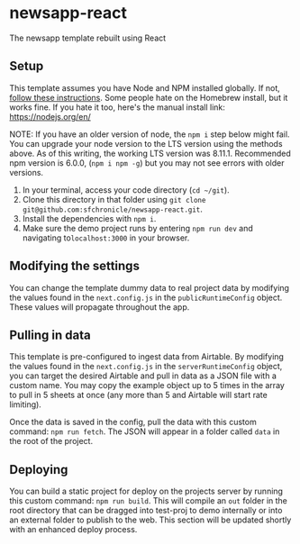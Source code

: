 # newsapp-react
The newsapp template rebuilt using React

## Setup

This template assumes you have Node and NPM installed globally. If not, [follow these instructions](https://changelog.com/posts/install-node-js-with-homebrew-on-os-x). Some people hate on the Homebrew install, but it works fine. If you hate it too, here's the manual install link: https://nodejs.org/en/

NOTE: If you have an older version of node, the `npm i` step below might fail. You can upgrade your node version to the LTS version using the methods above. As of this writing, the working LTS version was 8.11.1. Recommended npm version is 6.0.0, (`npm i npm -g`) but you may not see errors with older versions.

1. In your terminal, access your code directory (`cd ~/git`). 
1. Clone this directory in that folder using `git clone git@github.com:sfchronicle/newsapp-react.git`.
1. Install the dependencies with `npm i`. 
1. Make sure the demo project runs by entering `npm run dev` and navigating to`localhost:3000` in your browser.

## Modifying the settings

You can change the template dummy data to real project data by modifying the values found in the `next.config.js` in the `publicRuntimeConfig` object. These values will propagate throughout the app.

## Pulling in data

This template is pre-configured to ingest data from Airtable. By modifying the values found in the `next.config.js` in the `serverRuntimeConfig` object, you can target the desired Airtable and pull in data as a JSON file with a custom name. You may copy the example object up to 5 times in the array to pull in 5 sheets at once (any more than 5 and Airtable will start rate limiting). 

Once the data is saved in the config, pull the data with this custom command: `npm run fetch`. The JSON will appear in a folder called `data` in the root of the project.

## Deploying

You can build a static project for deploy on the projects server by running this custom command: `npm run build`. This will compile an `out` folder in the root directory that can be dragged into test-proj to demo internally or into an external folder to publish to the web. This section will be updated shortly with an enhanced deploy process.
